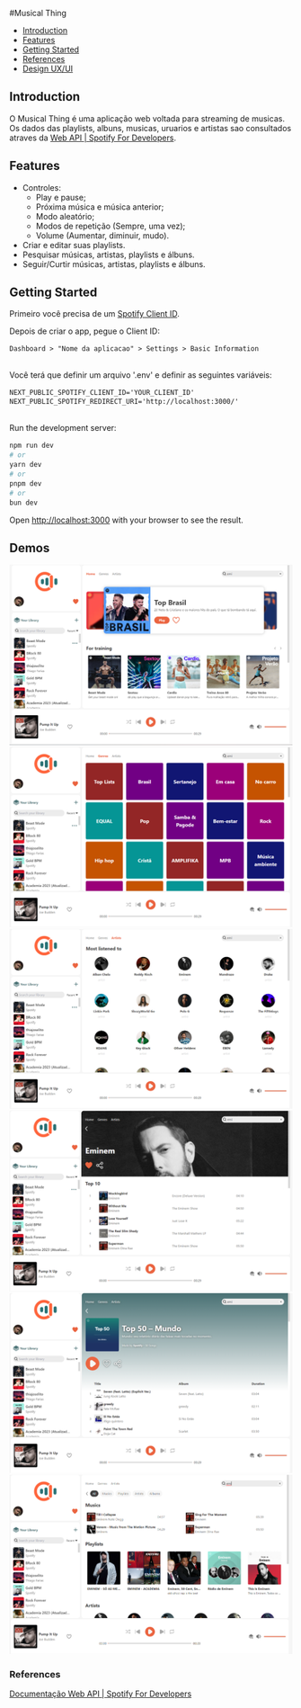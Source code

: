 #Musical Thing

- [Introduction](#introduction)
- [Features](#features)
- [Getting Started](#getting-started)
- [References](#references)
- [Design UX/UI](https://www.figma.com/file/2cmRMP5Diw9Io8CYQKfR4y/Musical-Thing?type=design&node-id=0%3A1&mode=design&t=Jr4nDhJ9blkDLgkQ-1)

## Introduction

O Musical Thing é uma aplicação web voltada para streaming de musicas. Os dados das playlists, albuns, musicas, uruarios e artistas sao consultados atraves da [Web API | Spotify For Developers](https://developer.spotify.com/).

## Features
<ul>
  <li>
  Controles:
    <ul>
      <li>Play e pause;</li>
      <li>Próxima música e música anterior;</li>
      <li>Modo aleatório;</li>
      <li>Modos de repetição (Sempre, uma vez);</li>
      <li>Volume (Aumentar, diminuir, mudo).</li>
    </ul>
  </li>
  <li>Criar e editar suas playlists.</li>
  <li>Pesquisar músicas, artistas, playlists e álbuns.</li>
  <li>Seguir/Curtir músicas, artistas, playlists e álbuns.</li>
</ul>

## Getting Started

Primeiro você precisa de um [Spotify Client ID](https://developer.spotify.com/dashboard).

Depois de criar o app, pegue o Client ID:

```
Dashboard > "Nome da aplicacao" > Settings > Basic Information
```
<br>
Você terá que definir um arquivo '.env' e definir as seguintes variáveis:

```
NEXT_PUBLIC_SPOTIFY_CLIENT_ID='YOUR_CLIENT_ID'
NEXT_PUBLIC_SPOTIFY_REDIRECT_URI='http://localhost:3000/'
```
<br>
Run the development server:

```bash
npm run dev
# or
yarn dev
# or
pnpm dev
# or
bun dev
```

Open [http://localhost:3000](http://localhost:3000) with your browser to see the result.
<br>

## Demos
![Home](./src/assets/images/demos/capture1.png)<br>
![Genres](./src/assets/images/demos/capture2.png)<br>
![Artists](./src/assets/images/demos/capture3.png)<br>
![Artist](./src/assets/images/demos/capture4.png)<br>
![Playlist](./src/assets/images/demos/capture5.png)<br>
![Search](./src/assets/images/demos/capture6.png)


### References
[Documentação Web API | Spotify For Developers](https://developer.spotify.com/documentation/web-api)